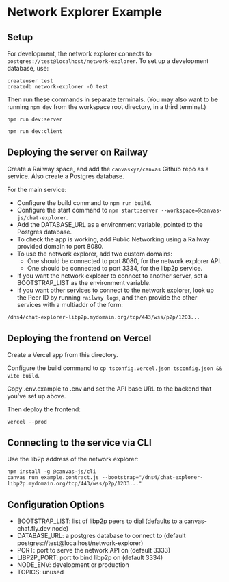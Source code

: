 # Network Explorer Example

## Setup

For development, the network explorer connects to `postgres://test@localhost/network-explorer`.
To set up a development database, use:

```
createuser test
createdb network-explorer -O test
```

Then run these commands in separate terminals. (You may also want to
be running `npm dev` from the workspace root directory, in a third terminal.)

```
npm run dev:server
```

```
npm run dev:client
```

## Deploying the server on Railway

Create a Railway space, and add the `canvasxyz/canvas` Github repo as a service.
Also create a Postgres database.

For the main service:

- Configure the build command to `npm run build`.
- Configure the start command to `npm start:server --workspace=@canvas-js/chat-explorer`.
- Add the DATABASE_URL as a environment variable, pointed to the Postgres database.
- To check the app is working, add Public Networking using a Railway provided domain to port 8080.
- To use the network explorer, add two custom domains:
  - One should be connected to port 8080, for the network explorer API.
  - One should be connected to port 3334, for the libp2p service.
- If you want the network explorer to connect to another server, set a BOOTSTRAP_LIST as the environment variable.
- If you want other services to connect to the network explorer, look up the Peer ID by running `railway logs`,
  and then provide the other services with a multiaddr of the form:

```
/dns4/chat-explorer-libp2p.mydomain.org/tcp/443/wss/p2p/12D3...
```

## Deploying the frontend on Vercel

Create a Vercel app from this directory.

Configure the build command to `cp tsconfig.vercel.json tsconfig.json && vite build`.

Copy .env.example to .env and set the API base URL to the backend that you've set up above.

Then deploy the frontend:

```
vercel --prod
```

## Connecting to the service via CLI

Use the lib2p address of the network explorer:

```
npm install -g @canvas-js/cli
canvas run example.contract.js --bootstrap="/dns4/chat-explorer-libp2p.mydomain.org/tcp/443/wss/p2p/12D3..."
```

## Configuration Options

- BOOTSTRAP_LIST: list of libp2p peers to dial (defaults to a canvas-chat.fly.dev node)
- DATABASE_URL: a postgres database to connect to (default postgres://test@localhost/network-explorer)
- PORT: port to serve the network API on (default 3333)
- LIBP2P_PORT: port to bind libp2p on (default 3334)
- NODE_ENV: development or production
- TOPICS: unused
